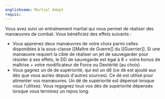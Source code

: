 ```yaml
---
englishname: Martial Adept
requis:
---
```

Vous avez suivi un entraînement martial qui vous permet de réaliser des manœuvres de combat. Vous bénéficiez des effets suivants :

 - Vous apprenez deux manœuvres de votre choix parmi celles disponibles à la sous-classe [[Maître de Guerre]] du [[Guerrier]]. Si une manœuvre requiert la cible de réaliser un jet de sauvegarder pour résister à ses effets, le DD de sauvegarde est égal à 8 + votre bonus de maîtrise + votre modificateur de Force ou Dextérité (au choix)
 - Vous gagnez un dé de supériorité, qui est un d6 (ce dé est ajouté aux dés que vous auriez depuis d'autres sources). Ce dé est utilisé pour alimenter vos manœuvres. Un dé de supériorité est dépensé lorsque vous l'utilisez. Vous regagnez tous vos dés de supériorité dépensés lorsque vous terminez un repos long.
